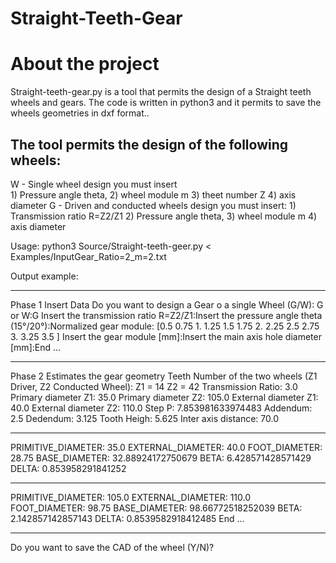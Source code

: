 # Straight-Teeth-Gear
# About the project
Straight-teeth-gear.py is a tool that permits the design of a Straight teeth wheels and gears. The code is written in python3 and it permits to save the wheels geometries in dxf format..


The tool permits the design of the following wheels:
 -------------------------------------------------------------
W   -  Single wheel design you must insert  
	1) Pressure angle theta, 
	2) wheel module m 
	3) theet number Z
	4) axis diameter
G  -  Driven and conducted wheels design you must insert:
	1) Transmission ratio R=Z2/Z1
	2) Pressure angle theta, 
	3) wheel module m 
	4) axis diameter

Usage: python3 Source/Straight-teeth-geer.py < Examples/InputGear_Ratio=2_m=2.txt

Output example:
__________________________________
Phase 1 Insert Data
Do you want to design a Gear o a single Wheel (G/W):
G or W:G
Insert the transmission ratio R=Z2/Z1:Insert the pressure angle theta (15°/20°):Normalized gear module: [0.5  0.75 1.   1.25 1.5  1.75 2.   2.25 2.5  2.75 3.   3.25 3.5 ]
Insert the gear module [mm]:Insert the main axis hole diameter [mm]:End ...
__________________________________
Phase 2 Estimates the gear geometry
Teeth Number of the two wheels (Z1 Driver, Z2 Conducted Wheel): Z1 =  14  Z2 =  42
Transmission Ratio: 3.0
Primary diameter Z1: 35.0
Primary diameter Z2: 105.0
External diameter Z1: 40.0
External diameter Z2: 110.0
Step P: 7.853981633974483
Addendum: 2.5
Dedendum: 3.125
Tooth Heigh: 5.625
Inter axis distance: 70.0
_______________________________________
PRIMITIVE_DIAMETER: 35.0
EXTERNAL_DIAMETER: 40.0
FOOT_DIAMETER: 28.75
BASE_DIAMETER: 32.88924172750679
BETA: 6.428571428571429
DELTA: 0.853958291841252
_______________________________________
PRIMITIVE_DIAMETER: 105.0
EXTERNAL_DIAMETER: 110.0
FOOT_DIAMETER: 98.75
BASE_DIAMETER: 98.66772518252039
BETA: 2.142857142857143
DELTA: 0.8539582918412485
End ...
__________________________________
Do you want to save the CAD of the wheel (Y/N)?
